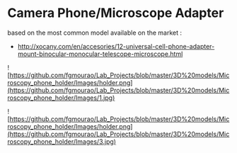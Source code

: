 #  Camera Phone/Microscope Adapter 

based on the most common model available on the market :<br />

- http://xocany.com/en/accesories/12-universal-cell-phone-adapter-mount-binocular-monocular-telescope-microscope.html<br />



![https://github.com/fgmourao/Lab_Projects/blob/master/3D%20models/Microscopy_phone_holder/Images/holder.png](https://github.com/fgmourao/Lab_Projects/blob/master/3D%20models/Microscopy_phone_holder/Images/1.jpg)<br />

![https://github.com/fgmourao/Lab_Projects/blob/master/3D%20models/Microscopy_phone_holder/Images/holder.png](https://github.com/fgmourao/Lab_Projects/blob/master/3D%20models/Microscopy_phone_holder/Images/3.jpg)<br />




